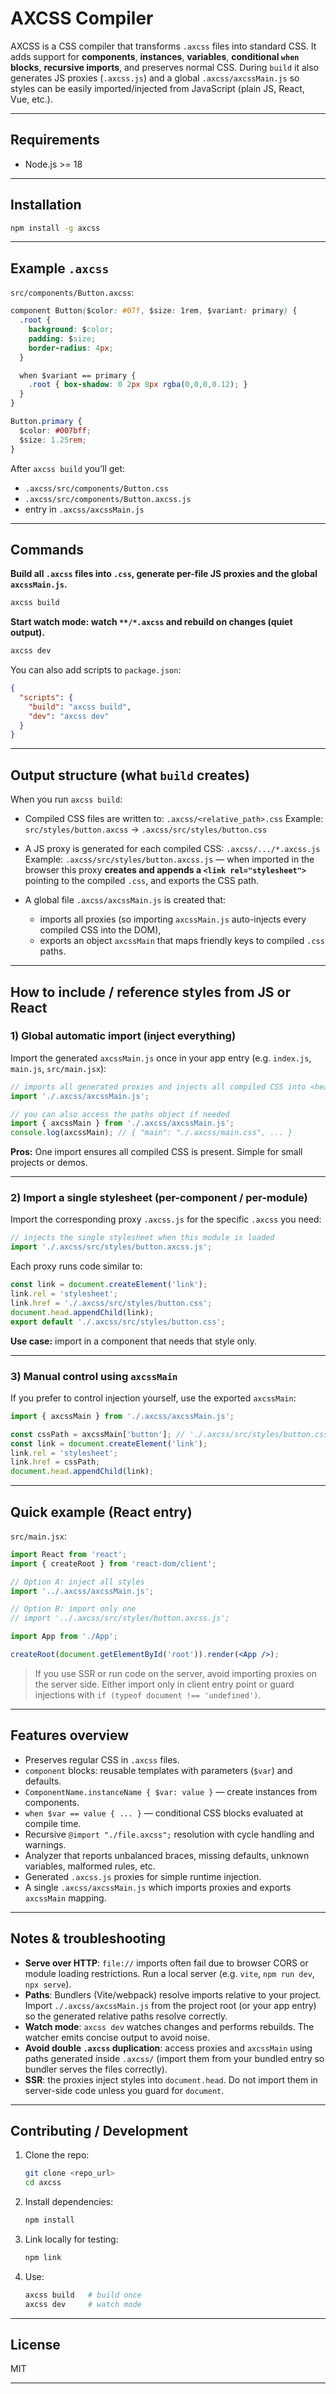 # AXCSS Compiler

AXCSS is a CSS compiler that transforms `.axcss` files into standard CSS. It adds support for **components**, **instances**, **variables**, **conditional `when` blocks**, **recursive imports**, and preserves normal CSS. During `build` it also generates JS proxies (`.axcss.js`) and a global `.axcss/axcssMain.js` so styles can be easily imported/injected from JavaScript (plain JS, React, Vue, etc.).

---

## Requirements

* Node.js >= 18

---

## Installation

```bash
npm install -g axcss
```

---

## Example `.axcss`

`src/components/Button.axcss`:

```css
component Button($color: #07f, $size: 1rem, $variant: primary) {
  .root {
    background: $color;
    padding: $size;
    border-radius: 4px;
  }

  when $variant == primary {
    .root { box-shadow: 0 2px 8px rgba(0,0,0,0.12); }
  }
}

Button.primary {
  $color: #007bff;
  $size: 1.25rem;
}
```

After `axcss build` you’ll get:

* `.axcss/src/components/Button.css`
* `.axcss/src/components/Button.axcss.js`
* entry in `.axcss/axcssMain.js`

---


## Commands

**Build all `.axcss` files into `.css`, generate per-file JS proxies and the global `axcssMain.js`.**

```bash
axcss build
```

**Start watch mode: watch `**/*.axcss` and rebuild on changes (quiet output).**

```bash
axcss dev
```

You can also add scripts to `package.json`:

```json
{
  "scripts": {
    "build": "axcss build",
    "dev": "axcss dev"
  }
}
```

---

## Output structure (what `build` creates)

When you run `axcss build`:

* Compiled CSS files are written to: `.axcss/<relative_path>.css`
  Example: `src/styles/button.axcss` → `.axcss/src/styles/button.css`

* A JS proxy is generated for each compiled CSS: `.axcss/.../*.axcss.js`
  Example: `.axcss/src/styles/button.axcss.js` — when imported in the browser this proxy **creates and appends a `<link rel="stylesheet">`** pointing to the compiled `.css`, and exports the CSS path.

* A global file `.axcss/axcssMain.js` is created that:

  * imports all proxies (so importing `axcssMain.js` auto-injects every compiled CSS into the DOM),
  * exports an object `axcssMain` that maps friendly keys to compiled `.css` paths.

---

## How to include / reference styles from JS or React

### 1) Global automatic import (inject everything)

Import the generated `axcssMain.js` once in your app entry (e.g. `index.js`, `main.js`, `src/main.jsx`):

```js
// imports all generated proxies and injects all compiled CSS into <head>
import './.axcss/axcssMain.js';

// you can also access the paths object if needed
import { axcssMain } from './.axcss/axcssMain.js';
console.log(axcssMain); // { "main": "./.axcss/main.css", ... }
```

**Pros:** One import ensures all compiled CSS is present. Simple for small projects or demos.

---

### 2) Import a single stylesheet (per-component / per-module)

Import the corresponding proxy `.axcss.js` for the specific `.axcss` you need:

```js
// injects the single stylesheet when this module is loaded
import './.axcss/src/styles/button.axcss.js';
```

Each proxy runs code similar to:

```js
const link = document.createElement('link');
link.rel = 'stylesheet';
link.href = './.axcss/src/styles/button.css';
document.head.appendChild(link);
export default './.axcss/src/styles/button.css';
```

**Use case:** import in a component that needs that style only.

---

### 3) Manual control using `axcssMain`

If you prefer to control injection yourself, use the exported `axcssMain`:

```js
import { axcssMain } from './.axcss/axcssMain.js';

const cssPath = axcssMain['button']; // './.axcss/src/styles/button.css'
const link = document.createElement('link');
link.rel = 'stylesheet';
link.href = cssPath;
document.head.appendChild(link);
```

---

## Quick example (React entry)

`src/main.jsx`:

```jsx
import React from 'react';
import { createRoot } from 'react-dom/client';

// Option A: inject all styles
import '../.axcss/axcssMain.js';

// Option B: import only one
// import '../.axcss/src/styles/button.axcss.js';

import App from './App';

createRoot(document.getElementById('root')).render(<App />);
```

> If you use SSR or run code on the server, avoid importing proxies on the server side. Either import only in client entry point or guard injections with `if (typeof document !== 'undefined')`.

---

## Features overview

* Preserves regular CSS in `.axcss` files.
* `component` blocks: reusable templates with parameters (`$var`) and defaults.
* `ComponentName.instanceName { $var: value }` — create instances from components.
* `when $var == value { ... }` — conditional CSS blocks evaluated at compile time.
* Recursive `@import "./file.axcss";` resolution with cycle handling and warnings.
* Analyzer that reports unbalanced braces, missing defaults, unknown variables, malformed rules, etc.
* Generated `.axcss.js` proxies for simple runtime injection.
* A single `.axcss/axcssMain.js` which imports proxies and exports `axcssMain` mapping.

---

## Notes & troubleshooting

* **Serve over HTTP**: `file://` imports often fail due to browser CORS or module loading restrictions. Run a local server (e.g. `vite`, `npm run dev`, `npx serve`).
* **Paths**: Bundlers (Vite/webpack) resolve imports relative to your project. Import `./.axcss/axcssMain.js` from the project root (or your app entry) so the generated relative paths resolve correctly.
* **Watch mode**: `axcss dev` watches changes and performs rebuilds. The watcher emits concise output to avoid noise.
* **Avoid double `.axcss` duplication**: access proxies and `axcssMain` using paths generated inside `.axcss/` (import them from your bundled entry so bundler serves the files correctly).
* **SSR**: the proxies inject styles into `document.head`. Do not import them in server-side code unless you guard for `document`.

---

## Contributing / Development

1. Clone the repo:

   ```bash
   git clone <repo_url>
   cd axcss
   ```
2. Install dependencies:

   ```bash
   npm install
   ```
3. Link locally for testing:

   ```bash
   npm link
   ```
4. Use:

   ```bash
   axcss build   # build once
   axcss dev     # watch mode
   ```

---

## License

MIT

---